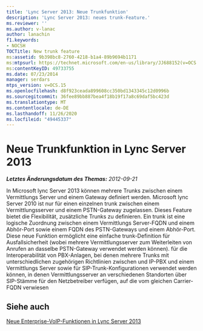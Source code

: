 ```yaml
---
title: 'Lync Server 2013: Neue Trunkfunktion'
description: 'Lync Server 2013: neues trunk-Feature.'
ms.reviewer: ''
ms.author: v-lanac
author: lanachin
f1.keywords:
- NOCSH
TOCTitle: New trunk feature
ms:assetid: 9b398bc8-2760-4218-b1a4-89b9694b1171
ms:mtpsurl: https://technet.microsoft.com/en-us/library/JJ688152(v=OCS.15)
ms:contentKeyID: 49733755
ms.date: 07/23/2014
manager: serdars
mtps_version: v=OCS.15
ms.openlocfilehash: d8f923ceada899608cc350bd1343345c12d0996b
ms.sourcegitcommit: 36fee89bb887bea4f18b19f17a8c69daf5bc423d
ms.translationtype: MT
ms.contentlocale: de-DE
ms.lasthandoff: 11/26/2020
ms.locfileid: "49445337"
---
```

# <a name="new-trunk-feature-in-lync-server-2013"></a>Neue Trunkfunktion in Lync Server 2013

<div data-xmlns="http://www.w3.org/1999/xhtml">

<div class="topic" data-xmlns="http://www.w3.org/1999/xhtml" data-msxsl="urn:schemas-microsoft-com:xslt" data-cs="https://msdn.microsoft.com/">

<div data-asp="https://msdn2.microsoft.com/asp">



</div>

<div id="mainSection">

<div id="mainBody">

<span> </span>

_**Letztes Änderungsdatum des Themas:** 2012-09-21_

In Microsoft lync Server 2013 können mehrere Trunks zwischen einem Vermittlungs Server und einem Gateway definiert werden. Microsoft lync Server 2010 ist nur für einen einzelnen trunk zwischen einem Vermittlungsserver und einem PSTN-Gateway zugelassen. Dieses Feature bietet die Flexibilität, zusätzliche Trunks zu definieren. Ein trunk ist eine logische Zuordnung zwischen einem Vermittlungs Server-FQDN und einem Abhör-Port sowie einem FQDN des PSTN-Gateways und einem Abhör-Port. Diese neue Funktion ermöglicht eine einfache trunk-Definition für Ausfallsicherheit (wobei mehrere Vermittlungsserver zum Weiterleiten von Anrufen an dasselbe PSTN-Gateway verwendet werden können). für die Interoperabilität von PBX-Anlagen, bei denen mehrere Trunks mit unterschiedlichen zugehörigen Richtlinien zwischen und IP-PBX und einem Vermittlungs Server sowie für SIP-Trunk-Konfigurationen verwendet werden können, in denen Vermittlungsserver an verschiedenen Standorten über SIP-Stämme für den Netzbetreiber verfügen, auf die vom gleichen Carrier-FQDN verwiesen

<div>

## <a name="see-also"></a>Siehe auch


[Neue Enterprise-VoIP-Funktionen in Lync Server 2013](lync-server-2013-new-enterprise-voice-features.md)  
  

</div>

</div>

<span> </span>

</div>

</div>

</div>

